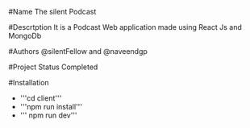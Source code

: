 #Name
The silent Podcast

#Descrtption
It is a Podcast Web application made using React Js and MongoDb

#Authors
@silentFellow and @naveendgp

#Project Status
Completed

#Installation
* '''cd client'''
* '''npm run install'''
* ''' npm run dev'''



